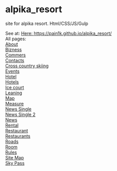 # alpika_resort
site for alpika resort.   Html/CSS/JS/Gulp

See at: <a href="https://pain1k.github.io/alpika_resort/" target="_blank">Here: https://pain1k.github.io/alpika_resort/</a> <br>
All pages: <br>
<a href="https://pain1k.github.io/alpika_resort/about.html" target="_blank">About</a> <br>
<a href="https://pain1k.github.io/alpika_resort/bizness.html" target="_blank">Bizness</a> <br>
<a href="https://pain1k.github.io/alpika_resort/commers.html" target="_blank">Commers</a> <br>
<a href="https://pain1k.github.io/alpika_resort/contacts.html" target="_blank">Contacts</a> <br>
<a href="https://pain1k.github.io/alpika_resort/cross-country-skiing.html" target="_blank">Cross country skiing</a> <br>
<a href="https://pain1k.github.io/alpika_resort/events.html" target="_blank">Events</a> <br>
<a href="https://pain1k.github.io/alpika_resort/hotel.html" target="_blank">Hotel</a> <br>
<a href="https://pain1k.github.io/alpika_resort/hotels.html" target="_blank">Hotels</a> <br>
<a href="https://pain1k.github.io/alpika_resort/ice-court.html" target="_blank">Ice court</a> <br>
<a href="https://pain1k.github.io/alpika_resort/leaning.html" target="_blank">Leaning</a> <br>
<a href="https://pain1k.github.io/alpika_resort/map.html" target="_blank">Map</a> <br>
<a href="https://pain1k.github.io/alpika_resort/measure.html" target="_blank">Measure</a> <br>
<a href="https://pain1k.github.io/alpika_resort/news-single.html" target="_blank">News Single</a> <br>
<a href="https://pain1k.github.io/alpika_resort/news-single2.html" target="_blank">News Single 2</a> <br>
<a href="https://pain1k.github.io/alpika_resort/news.html" target="_blank">News</a> <br>
<a href="https://pain1k.github.io/alpika_resort/rental.html" target="_blank">Rental</a> <br>
<a href="https://pain1k.github.io/alpika_resort/restaurant.html" target="_blank">Restaurant</a> <br>
<a href="https://pain1k.github.io/alpika_resort/restaurants.html" target="_blank">Restaurants</a> <br>
<a href="https://pain1k.github.io/alpika_resort/roads.html" target="_blank">Roads</a> <br>
<a href="https://pain1k.github.io/alpika_resort/room.html" target="_blank">Room</a> <br>
<a href="https://pain1k.github.io/alpika_resort/rules.html" target="_blank">Rules</a> <br>
<a href="https://pain1k.github.io/alpika_resort/site-map.html" target="_blank">Site Map</a> <br>
<a href="https://pain1k.github.io/alpika_resort/sky-pass.html" target="_blank">Sky Pass</a> <br>
